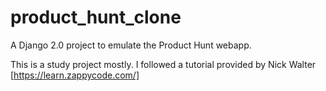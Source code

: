 # product_hunt_clone
A Django 2.0 project to emulate the Product Hunt webapp.

This is a study project mostly. I followed a tutorial provided by Nick Walter [https://learn.zappycode.com/]


